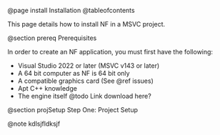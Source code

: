 @page install Installation
@tableofcontents

This page details how to install NF in a MSVC project.

@section prereq Prerequisites

In order to create an NF application, you must first have the following:

- Visual Studio 2022 or later (MSVC v143 or later)
- A 64 bit computer as NF is 64 bit only
- A compatible graphics card (See @ref issues)
- Apt C++ knowledge
- The engine itself
@todo Link download here?

@section projSetup Step One: Project Setup

@note kdlsjfldksjf